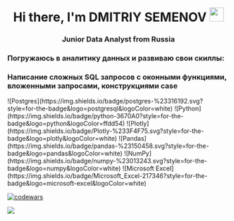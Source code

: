 <h1 align="center">Hi there, I'm DMITRIY SEMENOV
<img src="https://github.com/blackcater/blackcater/raw/main/images/Hi.gif" height="32"/></h1>
<h3 align="center">Junior Data Analyst from Russia</h3>

<h3>Погружаюсь в аналитику данных и развиваю свои скиллы:</h3>
 
<h3>Написание сложных SQL запросов с оконными функциями, вложенными запросами, конструкциями case </h3>
![Postgres](https://img.shields.io/badge/postgres-%23316192.svg?style=for-the-badge&logo=postgresql&logoColor=white)
![Python](https://img.shields.io/badge/python-3670A0?style=for-the-badge&logo=python&logoColor=ffdd54)
![Plotly](https://img.shields.io/badge/Plotly-%233F4F75.svg?style=for-the-badge&logo=plotly&logoColor=white)
![Pandas](https://img.shields.io/badge/pandas-%23150458.svg?style=for-the-badge&logo=pandas&logoColor=white)
![NumPy](https://img.shields.io/badge/numpy-%23013243.svg?style=for-the-badge&logo=numpy&logoColor=white)
![Microsoft Excel](https://img.shields.io/badge/Microsoft_Excel-217346?style=for-the-badge&logo=microsoft-excel&logoColor=white)

[![codewars](https://www.codewars.com/users/DimDolino/badges/large)](https://www.codewars.com/users/DimDolino) 

![](https://komarev.com/ghpvc/?username=DimDolino)
<!--
**DimDolino/DimDolino** is a ✨ _special_ ✨ repository because its `README.md` (this file) appears on your GitHub profile.

Here are some ideas to get you started:

- 🔭 I’m currently working on ...
- 🌱 I’m currently learning ...
- 👯 I’m looking to collaborate on ...
- 🤔 I’m looking for help with ...
- 💬 Ask me about ...
- 📫 How to reach me: ...
- 😄 Pronouns: ...
- ⚡ Fun fact: ...
-->
